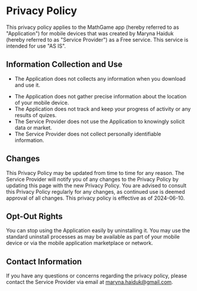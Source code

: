 # Privacy Policy

This privacy policy applies to the MathGame app (hereby referred to as "Application") for mobile 
devices that was created by Maryna Haiduk (hereby referred to as "Service Provider") as a Free service.
This service is intended for use "AS IS".


## Information Collection and Use

* The Application does not collects any information when you download and use it. 
- The Application does not gather precise information about the location of your mobile device.
- The Application does not track and keep your progress of activity or any results of quizes.
- The Service Provider does not use the Application to knowingly solicit data or market.
- The Service Provider does not collect personally identifiable information.


## Changes

This Privacy Policy may be updated from time to time for any reason.
The Service Provider will notify you of any changes to the Privacy Policy by updating this page with the new Privacy Policy.
You are advised to consult this Privacy Policy regularly for any changes, as continued use is deemed approval of all changes.
This privacy policy is effective as of 2024-06-10.


## Opt-Out Rights

You can stop using the Application easily by uninstalling it. 
You may use the standard uninstall processes as may be available as part of your mobile device or 
via the mobile application marketplace or network.


## Contact Information

If you have any questions or concerns regarding the privacy policy, please contact the Service Provider via email 
at maryna.haiduk@gmail.com.
